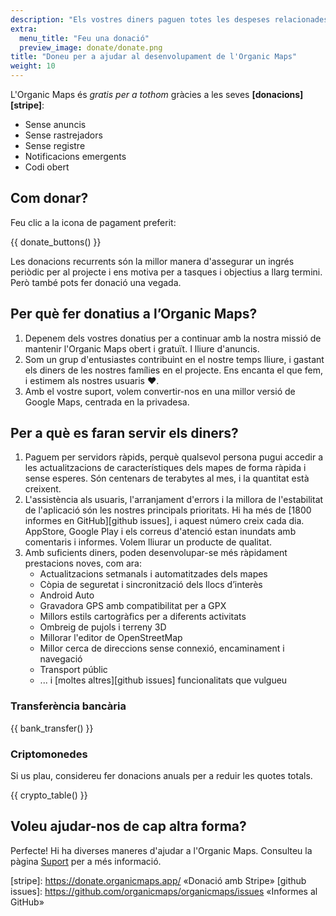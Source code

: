 ```yaml
---
description: "Els vostres diners paguen totes les despeses relacionades amb el projecte i ens motiven a millorar l’Organic Maps."
extra:
  menu_title: "Feu una donació"
  preview_image: donate/donate.png
title: "Doneu per a ajudar al desenvolupament de l'Organic Maps"
weight: 10
---
```


L'Organic Maps és _gratis per a tothom_ gràcies a les seves
**[donacions][stripe]**:

- Sense anuncis
- Sense rastrejadors
- Sense registre
- Notificacions emergents
- Codi obert

## Com donar?

Feu clic a la icona de pagament preferit:

{{ donate_buttons() }}

Les donacions recurrents són la millor manera d'assegurar un ingrés periòdic
per al projecte i ens motiva per a tasques i objectius a llarg termini. Però
també pots fer donació una vegada.

## Per què fer donatius a l’Organic Maps?

1. Depenem dels vostres donatius per a continuar amb la nostra missió de
   mantenir l'Organic Maps obert i gratuït. I lliure d'anuncis.
2. Som un grup d'entusiastes contribuint en el nostre temps lliure, i
   gastant els diners de les nostres famílies en el projecte. Ens encanta el
   que fem, i estimem als nostres usuaris ❤️.
3. Amb el vostre suport, volem convertir-nos en una millor versió de Google
   Maps, centrada en la privadesa.

## Per a què es faran servir els diners?

1. Paguem per servidors ràpids, perquè qualsevol persona pugui accedir a les
   actualitzacions de característiques dels mapes de forma ràpida i sense
   esperes. Són centenars de terabytes al mes, i la quantitat està creixent.
2. L'assistència als usuaris, l'arranjament d'errors i la millora de
   l'estabilitat de l'aplicació són les nostres principals prioritats. Hi ha
   més de [1800 informes en GitHub][github issues], i aquest número creix
   cada dia. AppStore, Google Play i els correus d'atenció estan inundats
   amb comentaris i informes. Volem lliurar un producte de qualitat.
3. Amb suficients diners, poden desenvolupar-se més ràpidament prestacions
   noves, com ara:
   - Actualitzacions setmanals i automatitzades dels mapes
   - Còpia de seguretat i sincronització dels llocs d’interès
   - Android Auto
   - Gravadora GPS amb compatibilitat per a GPX
   - Millors estils cartogràfics per a diferents activitats
   - Ombreig de pujols i terreny 3D
   - Millorar l'editor de OpenStreetMap
   - Millor cerca de direccions sense connexió, encaminament i navegació
   - Transport públic
   - ... i [moltes altres][github issues] funcionalitats que vulgueu

### Transferència bancària

{{ bank_transfer() }}

### Criptomonedes

Si us plau, considereu fer donacions anuals per a reduir les quotes totals.

{{ crypto_table() }}

## Voleu ajudar-nos de cap altra forma?

Perfecte! Hi ha diverses maneres d'ajudar a l'Organic Maps. Consulteu la
pàgina [Suport](@/support-us/index.ca.md) per a més informació.

[stripe]: https://donate.organicmaps.app/ «Donació amb Stripe»
[github issues]: https://github.com/organicmaps/organicmaps/issues «Informes al GitHub»
